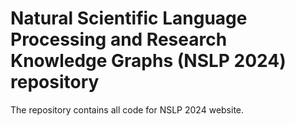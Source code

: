 # Natural Scientific Language Processing and Research Knowledge Graphs (NSLP 2024) repository

The repository contains all code for NSLP 2024 website.

